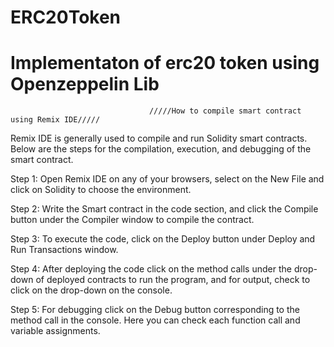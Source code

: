 # ERC20Token
# Implementaton of erc20 token using Openzeppelin Lib

                                   /////How to compile smart contract using Remix IDE/////
Remix IDE is generally used to compile and run Solidity smart contracts. Below are the steps for the compilation, execution, and debugging of the smart contract.

Step 1: Open Remix IDE on any of your browsers, select on the New File and click on Solidity to choose the environment.

Step 2: Write the Smart contract in the code section, and click the Compile button under the Compiler window to compile the contract. 

Step 3: To execute the code, click on the Deploy button under Deploy and Run Transactions window. 

Step 4: After deploying the code click on the method calls under the drop-down of deployed contracts to run the program, and for output, check to click on the drop-down on the console.

Step 5: For debugging click on the Debug button corresponding to the method call in the console. Here you can check each function call and variable assignments. 